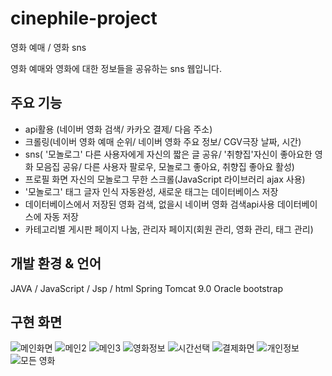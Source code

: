 # cinephile-project
영화 예매 / 영화 sns

영화 예매와 영화에 대한 정보들을 공유하는 sns 웹입니다.

## 주요 기능

- api활용 (네이버 영화 검색/ 카카오 결제/ 다음 주소)
- 크롤링(네이버 영화 예매 순위/ 네이버 영화 주요 정보/ CGV극장 날짜, 시간)
- sns( '모놀로그' 다른 사용자에게 자신의 짧은 글 공유/ '취향집'자신이 좋아요한 영화 모음집 공유/ 다른 사용자 팔로우, 모놀로그 좋아요, 취향집 좋아요 활성)
- 프로필 화면 자신의 모놀로그 무한 스크롤(JavaScript 라이브러리 ajax 사용)
- '모놀로그' 태그 글자 인식 자동완성, 새로운 태그는 데이터베이스 저장
- 데이터베이스에서 저장된 영화 검색, 없을시 네이버 영화 검색api사용 데이터베이스에 자동 저장
- 카테고리별 게시판 페이지 나눔, 관리자 페이지(회원 관리, 영화 관리, 태그 관리)

## 개발 환경 & 언어

JAVA / JavaScript / Jsp / html
Spring
Tomcat 9.0
Oracle
bootstrap

## 구현 화면
![메인화면](https://user-images.githubusercontent.com/22286905/94223862-ecd0b980-ff2b-11ea-9c4d-1b319d13f0b6.JPG)
![메인2](https://user-images.githubusercontent.com/22286905/94223916-18ec3a80-ff2c-11ea-8b95-bcf5210247eb.JPG)
![메인3](https://user-images.githubusercontent.com/22286905/94223918-1984d100-ff2c-11ea-81ad-19489244a997.JPG)
![영화정보](https://user-images.githubusercontent.com/22286905/94223922-1be72b00-ff2c-11ea-9222-286a0d4d7922.JPG)
![시간선택](https://user-images.githubusercontent.com/22286905/94223925-1d185800-ff2c-11ea-9edd-62a7b628fe18.JPG)
![결제화면](https://user-images.githubusercontent.com/22286905/94223926-1e498500-ff2c-11ea-861f-46b92054f9b3.JPG)
![개인정보](https://user-images.githubusercontent.com/22286905/94223928-1ee21b80-ff2c-11ea-83d2-016a267fbf77.JPG)
![모든 영화](https://user-images.githubusercontent.com/22286905/94223929-20134880-ff2c-11ea-976e-e1d8bbfb7d5d.JPG)
